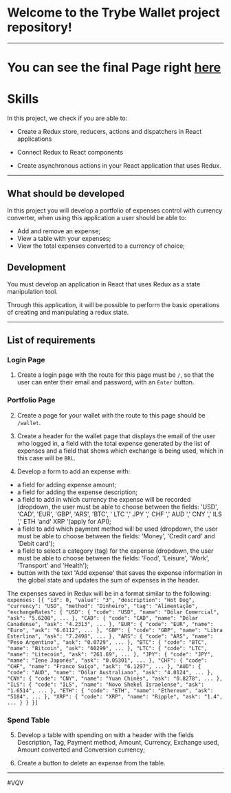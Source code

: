 # Welcome to the Trybe Wallet project repository!
---
# You can see the final Page right [here]( https://trybewallet-kappa.vercel.app/)

# Skills
In this project, we check if you are able to:

   * Create a Redux store, reducers, actions and dispatchers in React applications

   * Connect Redux to React components

   * Create asynchronous actions in your React application that uses Redux.
    
---

## What should be developed

In this project you will develop a portfolio of expenses control with currency converter, when using this application a user should be able to:
   - Add and remove an expense;
   - View a table with your expenses;
   - View the total expenses converted to a currency of choice;

## Development
  
You must develop an application in React that uses Redux as a state manipulation tool.

Through this application, it will be possible to perform the basic operations of creating and manipulating a redux state.

---

## List of requirements

### Login Page

1. Create a login page with the route for this page must be `/`, so that the user can enter their email and password, with an `Enter` button.

### Portfolio Page

2. Create a page for your wallet with the route to this page should be `/wallet`.

3. Create a header for the wallet page that displays the email of the user who logged in, a field with the total expense generated by the list of expenses and a field that shows which exchange is being used, which in this case will be `BRL`.

4. Develop a form to add an expense with:
  * a field for adding expense amount;
  * a field for adding the expense description;
  * a field to add in which currency the expense will be recorded (dropdown, the user must be able to choose between the fields: 'USD', 'CAD', 'EUR', 'GBP', 'ARS', 'BTC', ' LTC ',' JPY ',' CHF ',' AUD ',' CNY ',' ILS ',' ETH 'and' XRP '(apply for API);
  * a field to add which payment method will be used (dropdown, the user must be able to choose between the fields: 'Money', 'Credit card' and 'Debit card');
  * a field to select a category (tag) for the expense (dropdown, the user must be able to choose between the fields: 'Food', 'Leisure', 'Work', 'Transport' and 'Health');
  * button with the text 'Add expense' that saves the expense information in the global state and updates the sum of expenses in the header.

  The expenses saved in Redux will be in a format similar to the following:  
    ```
    expenses: [{
      "id": 0,
      "value": "3",
      "description": "Hot Dog",
      "currency": "USD",
      "method": "Dinheiro",
      "tag": "Alimentação",
      "exchangeRates": {
        "USD": {
          "code": "USD",
          "name": "Dólar Comercial",
          "ask": "5.6208",
          ...
        },
        "CAD": {
          "code": "CAD",
          "name": "Dólar Canadense",
          "ask": "4.2313",
          ...
        },
        "EUR": {
          "code": "EUR",
          "name": "Euro",
          "ask": "6.6112",
          ...
        },
        "GBP": {
          "code": "GBP",
          "name": "Libra Esterlina",
          "ask": "7.2498",
          ...
        },
        "ARS": {
          "code": "ARS",
          "name": "Peso Argentino",
          "ask": "0.0729",
          ...
        },
        "BTC": {
          "code": "BTC",
          "name": "Bitcoin",
          "ask": "60299",
          ...
        },
        "LTC": {
          "code": "LTC",
          "name": "Litecoin",
          "ask": "261.69",
          ...
        },
        "JPY": {
          "code": "JPY",
          "name": "Iene Japonês",
          "ask": "0.05301",
          ...
        },
        "CHF": {
          "code": "CHF",
          "name": "Franco Suíço",
          "ask": "6.1297",
          ...
        },
        "AUD": {
          "code": "AUD",
          "name": "Dólar Australiano",
          "ask": "4.0124",
          ...
        },
        "CNY": {
          "code": "CNY",
          "name": "Yuan Chinês",
          "ask": "0.8278",
          ...
        },
        "ILS": {
          "code": "ILS",
          "name": "Novo Shekel Israelense",
          "ask": "1.6514",
          ...
        },
        "ETH": {
          "code": "ETH",
          "name": "Ethereum",
          "ask": "5184",
          ...
        },
        "XRP": {
          "code": "XRP",
          "name": "Ripple",
          "ask": "1.4",
          ...
        }
      }
    }]
    ```

### Spend Table

5. Develop a table with spending on with a header with the fields Description, Tag, Payment method, Amount, Currency, Exchange used, Amount converted and Conversion currency;

6. Create a button to delete an expense from the table.

---
#VQV

